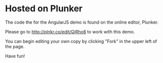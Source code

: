 # Hosted on Plunker
The code the for the AngularJS demo is found on the online editor, Plunker.

Please go to http://plnkr.co/edit/QjRho6 to work with this demo.

You can begin editing your own copy by clicking "Fork" in the upper left of the page.

Have fun!
